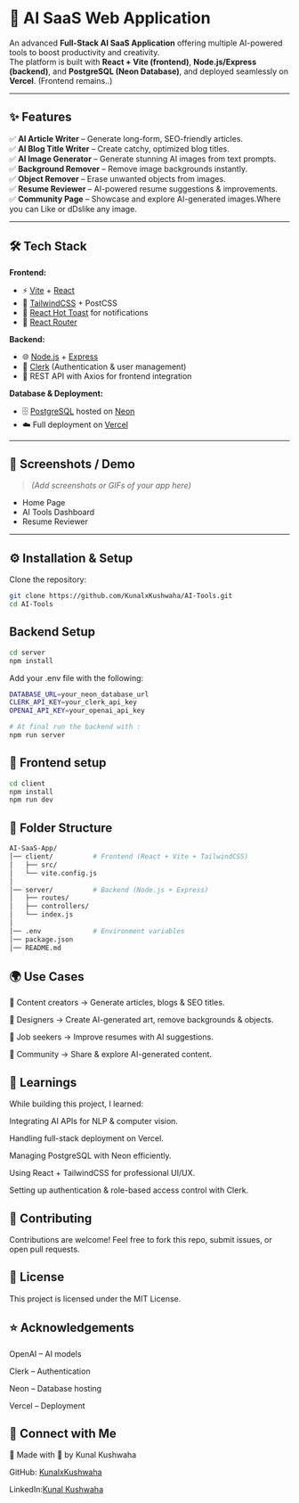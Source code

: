 # 🚀 AI SaaS Web Application  

An advanced **Full-Stack AI SaaS Application** offering multiple AI-powered tools to boost productivity and creativity.  
The platform is built with **React + Vite (frontend)**, **Node.js/Express (backend)**, and **PostgreSQL (Neon Database)**, and deployed seamlessly on **Vercel**.  (Frontend remains..)

---

## ✨ Features  

✅ **AI Article Writer** – Generate long-form, SEO-friendly articles.  
✅ **AI Blog Title Writer** – Create catchy, optimized blog titles.  
✅ **AI Image Generator** – Generate stunning AI images from text prompts.  
✅ **Background Remover** – Remove image backgrounds instantly.  
✅ **Object Remover** – Erase unwanted objects from images.  
✅ **Resume Reviewer** – AI-powered resume suggestions & improvements.  
✅ **Community Page** – Showcase and explore AI-generated images.Where you can Like or dDslike any image.

---

## 🛠️ Tech Stack  

**Frontend:**  
- ⚡ [Vite](https://vitejs.dev/) + [React](https://react.dev/)  
- 🎨 [TailwindCSS](https://tailwindcss.com/) + PostCSS  
- 🔔 [React Hot Toast](https://react-hot-toast.com/) for notifications  
- 🔗 [React Router](https://reactrouter.com/)  

**Backend:**  
- 🌐 [Node.js](https://nodejs.org/) + [Express](https://expressjs.com/)  
- 🔑 [Clerk](https://clerk.dev/) (Authentication & user management)  
- 📡 REST API with Axios for frontend integration  

**Database & Deployment:**  
- 🗄️ [PostgreSQL](https://www.postgresql.org/) hosted on [Neon](https://neon.tech/)  
- ☁️ Full deployment on [Vercel](https://vercel.com/)  

---

## 📸 Screenshots / Demo  

> _(Add screenshots or GIFs of your app here)_  

- Home Page  
- AI Tools Dashboard  
- Resume Reviewer  
---

## ⚙️ Installation & Setup  

Clone the repository:  
```bash
git clone https://github.com/KunalxKushwaha/AI-Tools.git
cd AI-Tools
```
## Backend Setup
```bash
cd server
npm install
```
Add your .env file with the following:
```bash
DATABASE_URL=your_neon_database_url
CLERK_API_KEY=your_clerk_api_key
OPENAI_API_KEY=your_openai_api_key

# At final run the backend with :
npm run server
```
## 🔹 Frontend setup
```bash
cd client
npm install
npm run dev
```
## 📂 Folder Structure
```bash
AI-SaaS-App/
│── client/          # Frontend (React + Vite + TailwindCSS)
│   ├── src/
│   └── vite.config.js
│
│── server/          # Backend (Node.js + Express)
│   ├── routes/
│   ├── controllers/
│   └── index.js
│
│── .env             # Environment variables
│── package.json
│── README.md
```

## 🌍 Use Cases

📰 Content creators → Generate articles, blogs & SEO titles.

🎨 Designers → Create AI-generated art, remove backgrounds & objects.

💼 Job seekers → Improve resumes with AI suggestions.

👥 Community → Share & explore AI-generated content.

## 🧠 Learnings

While building this project, I learned:

Integrating AI APIs for NLP & computer vision.

Handling full-stack deployment on Vercel.

Managing PostgreSQL with Neon efficiently.

Using React + TailwindCSS for professional UI/UX.

Setting up authentication & role-based access control with Clerk.

## 🤝 Contributing

Contributions are welcome! Feel free to fork this repo, submit issues, or open pull requests.

## 📜 License

This project is licensed under the MIT License.

## ⭐ Acknowledgements

OpenAI
 – AI models

Clerk
 – Authentication

Neon
 – Database hosting

Vercel
 – Deployment

## 🔗 Connect with Me

👤 Made with 💖 by Kunal Kushwaha

GitHub: [KunalxKushwaha](https://github.com/KunalxKushwaha)

LinkedIn:[Kunal Kushwaha](https://linkedin.com/in/kunal-kushwaha-a25810294)
